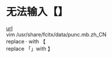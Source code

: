 # 无法输入【】
[url](https://bbs.deepin.org/zh/post/228236)  
vim /usr/share/fcitx/data/punc.mb.zh_CN  
replace · with 【  
replace 「」with 】   

